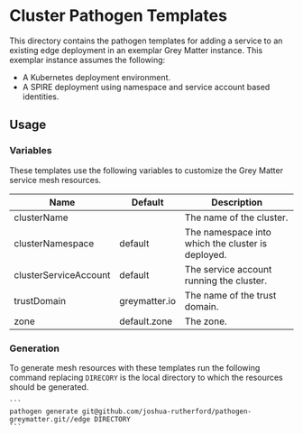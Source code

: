# Cluster Pathogen Templates
This directory contains the pathogen templates for adding a service to an existing edge deployment in an exemplar Grey Matter instance. This exemplar instance assumes the following:

- A Kubernetes deployment environment.
- A SPIRE deployment using namespace and service account based identities.

## Usage

### Variables
These templates use the following variables to customize the Grey Matter service mesh resources.

| Name                  | Default       | Description                                       |
| --------------------- | ------------- | ------------------------------------------------- |
| clusterName           |               | The name of the cluster.                          |
| clusterNamespace      | default       | The namespace into which the cluster is deployed. |
| clusterServiceAccount | default       | The service account running the cluster.          |
| trustDomain           | greymatter.io | The name of the trust domain.                     |
| zone                  | default.zone  | The zone.                                         |

### Generation
To generate mesh resources with these templates run the following command replacing `DIRECORY` is the local directory to which the resources should be generated.

    ```
    pathogen generate git@github.com/joshua-rutherford/pathogen-greymatter.git//edge DIRECTORY
    ```



